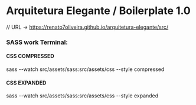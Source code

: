 # Arquitetura Elegante / Boilerplate 1.0
// URL -> https://renato7oliveira.github.io/arquitetura-elegante/src/

### SASS work Terminal: 
#### CSS COMPRESSED
sass --watch src/assets/sass:src/assets/css --style compressed 

#### CSS EXPANDED
sass --watch src/assets/sass:src/assets/css --style expanded 
